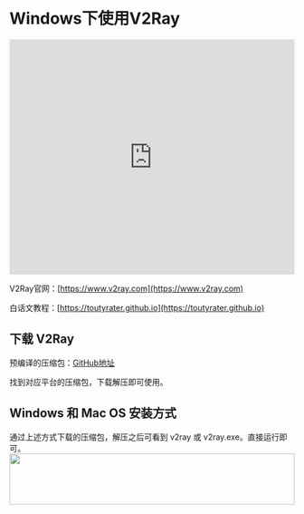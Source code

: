 # Windows下使用V2Ray
<iframe width="100%" height="415" src="https://www.youtube.com/embed/iMIjIu33KK8" frameborder="0" allow="autoplay; encrypted-media" allowfullscreen></iframe>

V2Ray官网：[https://www.v2ray.com](https://www.v2ray.com)

白话文教程：[https://toutyrater.github.io](https://toutyrater.github.io)

## 下载 V2Ray
预编译的压缩包：[GitHub地址](https://github.com/v2ray/v2ray-core/releases)

找到对应平台的压缩包，下载解压即可使用。

## Windows 和 Mac OS 安装方式
通过上述方式下载的压缩包，解压之后可看到 v2ray 或 v2ray.exe。直接运行即可。
<a href="https://www.vultr.com/?ref=8371895-6G"><img src="https://www.vultr.com/media/banner_1.png" width="100%" height="90"></a>